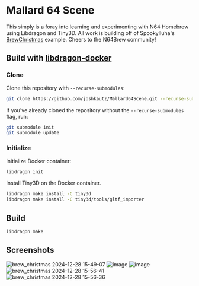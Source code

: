 # Mallard 64 Scene

This simply is a foray into learning and experimenting with N64 Homebrew using Libdragon and Tiny3D. All work is building off of SpookyIluha's [BrewChristmas](https://github.com/SpookyIluha/BrewChristmas) example. Cheers to the N64Brew community!

## Build with [libdragon-docker](https://github.com/anacierdem/libdragon-docker)

### Clone
Clone this repository with `--recurse-submodules`:
```bash
git clone https://github.com/joshkautz/Mallard64Scene.git --recurse-submodules
```
If you've already cloned the repository without the `--recurse-submodules` flag, run:
```bash
git submodule init
git submodule update
```

### Initialize

Initialize Docker container:
```bash
libdragon init
```

Install Tiny3D on the Docker container.

```bash
libdragon make install -C tiny3d
libdragon make install -C tiny3d/tools/gltf_importer
```

## Build

```bash
libdragon make
```

## Screenshots

![brew_christmas 2024-12-28 15-49-07](https://github.com/user-attachments/assets/c8269d4e-f95d-4704-90a3-5b32eed63a72)
![image](https://github.com/user-attachments/assets/2386fea4-b8cb-4163-b870-907d58285a21)
![image](https://github.com/user-attachments/assets/6f803b69-6307-4ea9-82d5-fd7b5b8bc3e8)
![brew_christmas 2024-12-28 15-56-41](https://github.com/user-attachments/assets/b2149cd5-d49a-4ce9-9d8e-afded3529a73)
![brew_christmas 2024-12-28 15-56-36](https://github.com/user-attachments/assets/0f127e4c-cb30-4c6b-8caf-ffdeefd63d00)
